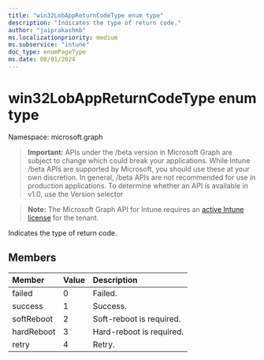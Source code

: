 ```yaml
---
title: "win32LobAppReturnCodeType enum type"
description: "Indicates the type of return code."
author: "jaiprakashmb"
ms.localizationpriority: medium
ms.subservice: "intune"
doc_type: enumPageType
ms.date: 08/01/2024
---
```


# win32LobAppReturnCodeType enum type

Namespace: microsoft.graph

> **Important:** APIs under the /beta version in Microsoft Graph are subject to change which could break your applications. While Intune /beta APIs are supported by Microsoft, you should use these at your own discretion. In general, /beta APIs are not recommended for use in production applications. To determine whether an API is available in v1.0, use the Version selector

> **Note:** The Microsoft Graph API for Intune requires an [active Intune license](https://go.microsoft.com/fwlink/?linkid=839381) for the tenant.

Indicates the type of return code.

## Members
|Member|Value|Description|
|:---|:---|:---|
|failed|0|Failed.|
|success|1|Success.|
|softReboot|2|Soft-reboot is required.|
|hardReboot|3|Hard-reboot is required.|
|retry|4|Retry.|